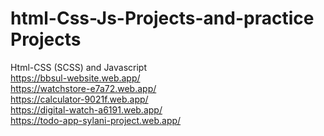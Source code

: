 # html-Css-Js-Projects-and-practice Projects
Html-CSS (SCSS) and Javascript <br/>
https://bbsul-website.web.app/ <br/>
https://watchstore-e7a72.web.app/  <br/>
https://calculator-9021f.web.app/ <br />
https://digital-watch-a6191.web.app/ <br />
https://todo-app-sylani-project.web.app/ <br />
